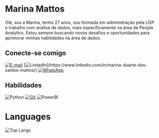 # Marina Mattos

Olá, sou a Marina, tenho 27 anos, sou formada em administração pela USP e trabalho com análise de dados, mais especificamente na área de People Analytics. Estou sempre buscando novos desafios e oportunidades para aprimorar minhas habilidades na área de dados.


## Conecte-se comigo
[![E-mail](https://img.shields.io/badge/Gmail-D14836?style=for-the-badge&logo=gmail&logoColor=white)](mailto:marinadsmattos@gmail.com)
[![LinkedIn](https://img.shields.io/badge/-LinkedIn-%230077B5?style=for-the-badge&logo=linkedin&logoColor=white")](https://www.linkedin.com/in/marina-duarte-dos-santos-mattos/)
[![WhatsApp](https://img.shields.io/badge/WhatsApp-25D366?style=for-the-badge&logo=whatsapp&logoColor=white)](https://api.whatsapp.com/send/?phone=5519996084313&text&type=phone_number&app_absent=0)



## Habilidades

![Python](https://img.shields.io/badge/Python-000?style=for-the-badge&logo=python&logoColor=30A3DC)
[![Git](https://img.shields.io/badge/Git-000?style=for-the-badge&logo=git&logoColor=E94D5F)](https://git-scm.com/doc) 
![PowerBI](https://img.shields.io/badge/PowerBI-000?style=for-the-badge&logo=PowerBI&logoColor=#FFFF00)

# Languages
![Top Langs](https://github-readme-stats-git-masterrstaa-rickstaa.vercel.app/api/top-langs/?username=MARINAMATTOS&layout=compact&bg_color=000&border_color=30A3DC&title_color=E94D5F&text_color=FFF)
